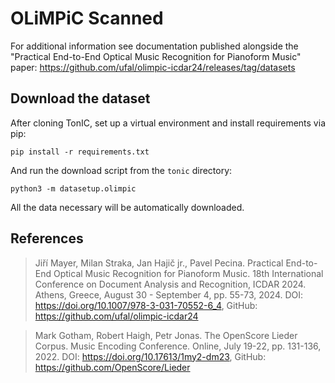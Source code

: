 # OLiMPiC Scanned

For additional information see documentation published alongside the "Practical End-to-End Optical Music Recognition for Pianoform Music" paper: https://github.com/ufal/olimpic-icdar24/releases/tag/datasets

## Download the dataset

After cloning TonIC, set up a virtual environment and install requirements via pip:

```
pip install -r requirements.txt
```

And run the download script from the `tonic` directory:

```
python3 -m datasetup.olimpic
```

All the data necessary will be automatically downloaded.

## References

> Jiří Mayer, Milan Straka, Jan Hajič jr., Pavel Pecina. Practical End-to-End Optical Music Recognition for Pianoform Music. 18th International Conference on Document Analysis and Recognition, ICDAR 2024. Athens, Greece, August 30 - September 4, pp. 55-73, 2024. DOI: https://doi.org/10.1007/978-3-031-70552-6_4, GitHub: https://github.com/ufal/olimpic-icdar24

> Mark Gotham, Robert Haigh, Petr Jonas. The OpenScore Lieder Corpus. Music Encoding Conference. Online, July 19-22, pp. 131-136, 2022. DOI: https://doi.org/10.17613/1my2-dm23, GitHub: https://github.com/OpenScore/Lieder